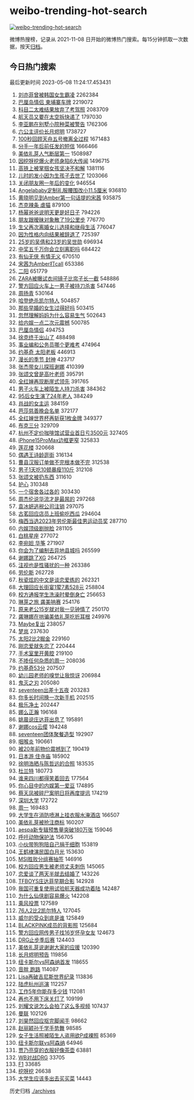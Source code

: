 # weibo-trending-hot-search

[![weibo-trending-hot-search](https://github.com/ameizi/weibo-trending-hot-search/actions/workflows/ci.yml/badge.svg)](https://github.com/ameizi/weibo-trending-hot-search/actions/workflows/ci.yml)

微博热搜榜，记录从 2021-11-08 日开始的微博热门搜索。每15分钟抓取一次数据，按天[归档](./archives)。

## 今日热门搜索

<!-- BEGIN --> 
最后更新时间 2023-05-08 11:24:17.453431 
1. [刘亦菲曾被韩国女生霸凌](https://s.weibo.com/weibo?q=%23%E5%88%98%E4%BA%A6%E8%8F%B2%E6%9B%BE%E8%A2%AB%E9%9F%A9%E5%9B%BD%E5%A5%B3%E7%94%9F%E9%9C%B8%E5%87%8C%23&t=31&band_rank=10&Refer=top) 2262384
1. [巴厘岛情侣 柬埔寨车牌](https://s.weibo.com/weibo?q=%E5%B7%B4%E5%8E%98%E5%B2%9B%E6%83%85%E4%BE%A3%20%E6%9F%AC%E5%9F%94%E5%AF%A8%E8%BD%A6%E7%89%8C&t=31&band_rank=1&Refer=top) 2219072
1. [科目二太难结果放弃了考驾照](https://s.weibo.com/weibo?q=%23%E7%A7%91%E7%9B%AE%E4%BA%8C%E5%A4%AA%E9%9A%BE%E7%BB%93%E6%9E%9C%E6%94%BE%E5%BC%83%E4%BA%86%E8%80%83%E9%A9%BE%E7%85%A7%23&t=31&band_rank=6&Refer=top) 2083709
1. [航天员又要在太空拆快递了](https://s.weibo.com/weibo?q=%23%E8%88%AA%E5%A4%A9%E5%91%98%E5%8F%88%E8%A6%81%E5%9C%A8%E5%A4%AA%E7%A9%BA%E6%8B%86%E5%BF%AB%E9%80%92%E4%BA%86%23&t=31&band_rank=3&Refer=top) 1797030
1. [李亚鹏在别墅小院种菜被警告](https://s.weibo.com/weibo?q=%23%E6%9D%8E%E4%BA%9A%E9%B9%8F%E5%9C%A8%E5%88%AB%E5%A2%85%E5%B0%8F%E9%99%A2%E7%A7%8D%E8%8F%9C%E8%A2%AB%E8%AD%A6%E5%91%8A%23&t=31&band_rank=29&Refer=top) 1762306
1. [六公主评价长月烬明](https://s.weibo.com/weibo?q=%23%E5%85%AD%E5%85%AC%E4%B8%BB%E8%AF%84%E4%BB%B7%E9%95%BF%E6%9C%88%E7%83%AC%E6%98%8E%23&t=31&band_rank=4&Refer=top) 1738727
1. [100秒回顾天舟五号撤离全过程](https://s.weibo.com/weibo?q=%23100%E7%A7%92%E5%9B%9E%E9%A1%BE%E5%A4%A9%E8%88%9F%E4%BA%94%E5%8F%B7%E6%92%A4%E7%A6%BB%E5%85%A8%E8%BF%87%E7%A8%8B%23&t=31&band_rank=3&Refer=top) 1671483
1. [分手一年后前任发的短信](https://s.weibo.com/weibo?q=%23%E5%88%86%E6%89%8B%E4%B8%80%E5%B9%B4%E5%90%8E%E5%89%8D%E4%BB%BB%E5%8F%91%E7%9A%84%E7%9F%AD%E4%BF%A1%23&t=31&band_rank=12&Refer=top) 1666466
1. [美依礼芽人气断层第一](https://s.weibo.com/weibo?q=%23%E7%BE%8E%E4%BE%9D%E7%A4%BC%E8%8A%BD%E4%BA%BA%E6%B0%94%E6%96%AD%E5%B1%82%E7%AC%AC%E4%B8%80%23&t=31&band_rank=2&Refer=top) 1508987
1. [因挖呀挖爆火老师身陷6大传闻](https://s.weibo.com/weibo?q=%23%E5%9B%A0%E6%8C%96%E5%91%80%E6%8C%96%E7%88%86%E7%81%AB%E8%80%81%E5%B8%88%E8%BA%AB%E9%99%B76%E5%A4%A7%E4%BC%A0%E9%97%BB%23&t=31&band_rank=49&Refer=top) 1496715
1. [高铁上被掌掴女孩坚决不和解](https://s.weibo.com/weibo?q=%23%E9%AB%98%E9%93%81%E4%B8%8A%E8%A2%AB%E6%8E%8C%E6%8E%B4%E5%A5%B3%E5%AD%A9%E5%9D%9A%E5%86%B3%E4%B8%8D%E5%92%8C%E8%A7%A3%23&t=31&band_rank=9&Refer=top) 1381116
1. [儿时的发小因为生孩子去世了](https://s.weibo.com/weibo?q=%23%E5%84%BF%E6%97%B6%E7%9A%84%E5%8F%91%E5%B0%8F%E5%9B%A0%E4%B8%BA%E7%94%9F%E5%AD%A9%E5%AD%90%E5%8E%BB%E4%B8%96%E4%BA%86%23&t=31&band_rank=4&Refer=top) 1203066
1. [关闭朋友圈一年后的变化](https://s.weibo.com/weibo?q=%23%E5%85%B3%E9%97%AD%E6%9C%8B%E5%8F%8B%E5%9C%88%E4%B8%80%E5%B9%B4%E5%90%8E%E7%9A%84%E5%8F%98%E5%8C%96%23&t=31&band_rank=5&Refer=top) 946554
1. [Angelababy定制礼服腰围改小11.5厘米](https://s.weibo.com/weibo?q=%23Angelababy%E5%AE%9A%E5%88%B6%E7%A4%BC%E6%9C%8D%E8%85%B0%E5%9B%B4%E6%94%B9%E5%B0%8F11.5%E5%8E%98%E7%B1%B3%23&t=31&band_rank=19&Refer=top) 936810
1. [黄晓明见到Amber第一句话提的宋茜](https://s.weibo.com/weibo?q=%23%E9%BB%84%E6%99%93%E6%98%8E%E8%A7%81%E5%88%B0Amber%E7%AC%AC%E4%B8%80%E5%8F%A5%E8%AF%9D%E6%8F%90%E7%9A%84%E5%AE%8B%E8%8C%9C%23&t=31&band_rank=6&Refer=top) 935875
1. [杰克辣条 虐猫](https://s.weibo.com/weibo?q=%E6%9D%B0%E5%85%8B%E8%BE%A3%E6%9D%A1%20%E8%99%90%E7%8C%AB&t=31&band_rank=7&Refer=top) 879100
1. [杨幂爸爸说明天更是好日子](https://s.weibo.com/weibo?q=%23%E6%9D%A8%E5%B9%82%E7%88%B8%E7%88%B8%E8%AF%B4%E6%98%8E%E5%A4%A9%E6%9B%B4%E6%98%AF%E5%A5%BD%E6%97%A5%E5%AD%90%23&t=31&band_rank=48&Refer=top) 794226
1. [朋友跟暧昧对象散了19公里步](https://s.weibo.com/weibo?q=%23%E6%9C%8B%E5%8F%8B%E8%B7%9F%E6%9A%A7%E6%98%A7%E5%AF%B9%E8%B1%A1%E6%95%A3%E4%BA%8619%E5%85%AC%E9%87%8C%E6%AD%A5%23&t=31&band_rank=7&Refer=top) 776770
1. [生父再次离婚女儿选择和继母生活](https://s.weibo.com/weibo?q=%23%E7%94%9F%E7%88%B6%E5%86%8D%E6%AC%A1%E7%A6%BB%E5%A9%9A%E5%A5%B3%E5%84%BF%E9%80%89%E6%8B%A9%E5%92%8C%E7%BB%A7%E6%AF%8D%E7%94%9F%E6%B4%BB%23&t=31&band_rank=8&Refer=top) 776047
1. [因为性格内向结果被辞退了](https://s.weibo.com/weibo?q=%23%E5%9B%A0%E4%B8%BA%E6%80%A7%E6%A0%BC%E5%86%85%E5%90%91%E7%BB%93%E6%9E%9C%E8%A2%AB%E8%BE%9E%E9%80%80%E4%BA%86%23&t=31&band_rank=13&Refer=top) 725397
1. [25岁的吴倩和23岁的吴世勋](https://s.weibo.com/weibo?q=%2325%E5%B2%81%E7%9A%84%E5%90%B4%E5%80%A9%E5%92%8C23%E5%B2%81%E7%9A%84%E5%90%B4%E4%B8%96%E5%8B%8B%23&t=31&band_rank=10&Refer=top) 696934
1. [中奖五千万你会立刻离职吗](https://s.weibo.com/weibo?q=%23%E4%B8%AD%E5%A5%96%E4%BA%94%E5%8D%83%E4%B8%87%E4%BD%A0%E4%BC%9A%E7%AB%8B%E5%88%BB%E7%A6%BB%E8%81%8C%E5%90%97%23&t=31&band_rank=22&Refer=top) 684422
1. [有仙无侠 有情无义](https://s.weibo.com/weibo?q=%E6%9C%89%E4%BB%99%E6%97%A0%E4%BE%A0%20%E6%9C%89%E6%83%85%E6%97%A0%E4%B9%89&t=31&band_rank=10&Refer=top) 670510
1. [宋茜为Amber打call](https://s.weibo.com/weibo?q=%23%E5%AE%8B%E8%8C%9C%E4%B8%BAAmber%E6%89%93call%23&t=31&band_rank=27&Refer=top) 653386
1. [二阳](https://s.weibo.com/weibo?q=%E4%BA%8C%E9%98%B3&t=31&band_rank=11&Refer=top) 651779
1. [ZARA被曝试衣间镜子比帘子长一截](https://s.weibo.com/weibo?q=%23ZARA%E8%A2%AB%E6%9B%9D%E8%AF%95%E8%A1%A3%E9%97%B4%E9%95%9C%E5%AD%90%E6%AF%94%E5%B8%98%E5%AD%90%E9%95%BF%E4%B8%80%E6%88%AA%23&t=31&band_rank=13&Refer=top) 548886
1. [警方回应火车上一男子被持刀杀害](https://s.weibo.com/weibo?q=%23%E8%AD%A6%E6%96%B9%E5%9B%9E%E5%BA%94%E7%81%AB%E8%BD%A6%E4%B8%8A%E4%B8%80%E7%94%B7%E5%AD%90%E8%A2%AB%E6%8C%81%E5%88%80%E6%9D%80%E5%AE%B3%23&t=31&band_rank=27&Refer=top) 547446
1. [周扬青](https://s.weibo.com/weibo?q=%E5%91%A8%E6%89%AC%E9%9D%92&t=31&band_rank=20&Refer=top) 530164
1. [哈登绝杀凯尔特人](https://s.weibo.com/weibo?q=%23%E5%93%88%E7%99%BB%E7%BB%9D%E6%9D%80%E5%87%AF%E5%B0%94%E7%89%B9%E4%BA%BA%23&t=31&band_rank=14&Refer=top) 504857
1. [那些早婚的女生过得好吗](https://s.weibo.com/weibo?q=%23%E9%82%A3%E4%BA%9B%E6%97%A9%E5%A9%9A%E7%9A%84%E5%A5%B3%E7%94%9F%E8%BF%87%E5%BE%97%E5%A5%BD%E5%90%97%23&t=31&band_rank=21&Refer=top) 503415
1. [忽然理解妈妈为什么容易生气](https://s.weibo.com/weibo?q=%23%E5%BF%BD%E7%84%B6%E7%90%86%E8%A7%A3%E5%A6%88%E5%A6%88%E4%B8%BA%E4%BB%80%E4%B9%88%E5%AE%B9%E6%98%93%E7%94%9F%E6%B0%94%23&t=31&band_rank=24&Refer=top) 502643
1. [给内娱一点二次元震撼](https://s.weibo.com/weibo?q=%E7%BB%99%E5%86%85%E5%A8%B1%E4%B8%80%E7%82%B9%E4%BA%8C%E6%AC%A1%E5%85%83%E9%9C%87%E6%92%BC&t=31&band_rank=11&Refer=top) 500785
1. [巴厘岛情侣](https://s.weibo.com/weibo?q=%E5%B7%B4%E5%8E%98%E5%B2%9B%E6%83%85%E4%BE%A3&t=31&band_rank=21&Refer=top) 494753
1. [徐克终于出山了](https://s.weibo.com/weibo?q=%23%E5%BE%90%E5%85%8B%E7%BB%88%E4%BA%8E%E5%87%BA%E5%B1%B1%E4%BA%86%23&t=31&band_rank=33&Refer=top) 488498
1. [事业编和公务员哪个更难考](https://s.weibo.com/weibo?q=%23%E4%BA%8B%E4%B8%9A%E7%BC%96%E5%92%8C%E5%85%AC%E5%8A%A1%E5%91%98%E5%93%AA%E4%B8%AA%E6%9B%B4%E9%9A%BE%E8%80%83%23&t=31&band_rank=12&Refer=top) 474964
1. [约基奇 太阳老板](https://s.weibo.com/weibo?q=%E7%BA%A6%E5%9F%BA%E5%A5%87%20%E5%A4%AA%E9%98%B3%E8%80%81%E6%9D%BF&t=31&band_rank=27&Refer=top) 446913
1. [漫长的季节 封神](https://s.weibo.com/weibo?q=%E6%BC%AB%E9%95%BF%E7%9A%84%E5%AD%A3%E8%8A%82%20%E5%B0%81%E7%A5%9E&t=31&band_rank=14&Refer=top) 423717
1. [张杰带女儿探班谢娜](https://s.weibo.com/weibo?q=%23%E5%BC%A0%E6%9D%B0%E5%B8%A6%E5%A5%B3%E5%84%BF%E6%8E%A2%E7%8F%AD%E8%B0%A2%E5%A8%9C%23&t=31&band_rank=33&Refer=top) 410399
1. [张颂文曾是高叶老师](https://s.weibo.com/weibo?q=%23%E5%BC%A0%E9%A2%82%E6%96%87%E6%9B%BE%E6%98%AF%E9%AB%98%E5%8F%B6%E8%80%81%E5%B8%88%23&t=31&band_rank=34&Refer=top) 395791
1. [全红婵再现断崖式领先](https://s.weibo.com/weibo?q=%23%E5%85%A8%E7%BA%A2%E5%A9%B5%E5%86%8D%E7%8E%B0%E6%96%AD%E5%B4%96%E5%BC%8F%E9%A2%86%E5%85%88%23&t=31&band_rank=50&Refer=top) 391765
1. [男子火车上被陌生人持刀杀害](https://s.weibo.com/weibo?q=%23%E7%94%B7%E5%AD%90%E7%81%AB%E8%BD%A6%E4%B8%8A%E8%A2%AB%E9%99%8C%E7%94%9F%E4%BA%BA%E6%8C%81%E5%88%80%E6%9D%80%E5%AE%B3%23&t=31&band_rank=15&Refer=top) 384362
1. [95后女生演了24年老人](https://s.weibo.com/weibo?q=%2395%E5%90%8E%E5%A5%B3%E7%94%9F%E6%BC%94%E4%BA%8624%E5%B9%B4%E8%80%81%E4%BA%BA%23&t=31&band_rank=17&Refer=top) 384249
1. [肖战的女主运](https://s.weibo.com/weibo?q=%23%E8%82%96%E6%88%98%E7%9A%84%E5%A5%B3%E4%B8%BB%E8%BF%90%23&t=31&band_rank=16&Refer=top) 384159
1. [芭莎慈善晚会名单](https://s.weibo.com/weibo?q=%23%E8%8A%AD%E8%8E%8E%E6%85%88%E5%96%84%E6%99%9A%E4%BC%9A%E5%90%8D%E5%8D%95%23&t=31&band_rank=33&Refer=top) 372177
1. [全红婵世界杯再斩获1枚金牌](https://s.weibo.com/weibo?q=%23%E5%85%A8%E7%BA%A2%E5%A9%B5%E4%B8%96%E7%95%8C%E6%9D%AF%E5%86%8D%E6%96%A9%E8%8E%B71%E6%9E%9A%E9%87%91%E7%89%8C%23&t=31&band_rank=16&Refer=top) 349377
1. [布克三分](https://s.weibo.com/weibo?q=%E5%B8%83%E5%85%8B%E4%B8%89%E5%88%86&t=31&band_rank=18&Refer=top) 329709
1. [杭州不定价咖啡馆试营业首日亏3500元](https://s.weibo.com/weibo?q=%23%E6%9D%AD%E5%B7%9E%E4%B8%8D%E5%AE%9A%E4%BB%B7%E5%92%96%E5%95%A1%E9%A6%86%E8%AF%95%E8%90%A5%E4%B8%9A%E9%A6%96%E6%97%A5%E4%BA%8F3500%E5%85%83%23&t=31&band_rank=17&Refer=top) 327405
1. [iPhone15ProMax边框更窄](https://s.weibo.com/weibo?q=%23iPhone15ProMax%E8%BE%B9%E6%A1%86%E6%9B%B4%E7%AA%84%23&t=31&band_rank=22&Refer=top) 325833
1. [莲花楼](https://s.weibo.com/weibo?q=%E8%8E%B2%E8%8A%B1%E6%A5%BC&t=31&band_rank=29&Refer=top) 320668
1. [偶遇王诗龄逛街](https://s.weibo.com/weibo?q=%23%E5%81%B6%E9%81%87%E7%8E%8B%E8%AF%97%E9%BE%84%E9%80%9B%E8%A1%97%23&t=31&band_rank=27&Refer=top) 316134
1. [曹县汉服订单做不完根本做不完](https://s.weibo.com/weibo?q=%23%E6%9B%B9%E5%8E%BF%E6%B1%89%E6%9C%8D%E8%AE%A2%E5%8D%95%E5%81%9A%E4%B8%8D%E5%AE%8C%E6%A0%B9%E6%9C%AC%E5%81%9A%E4%B8%8D%E5%AE%8C%23&t=31&band_rank=32&Refer=top) 312538
1. [男子1天吃10顿暴瘦110斤](https://s.weibo.com/weibo?q=%23%E7%94%B7%E5%AD%901%E5%A4%A9%E5%90%8310%E9%A1%BF%E6%9A%B4%E7%98%A6110%E6%96%A4%23&t=31&band_rank=18&Refer=top) 312108
1. [张颂文被扔东西](https://s.weibo.com/weibo?q=%23%E5%BC%A0%E9%A2%82%E6%96%87%E8%A2%AB%E6%89%94%E4%B8%9C%E8%A5%BF%23&t=31&band_rank=19&Refer=top) 311610
1. [护心](https://s.weibo.com/weibo?q=%E6%8A%A4%E5%BF%83&t=31&band_rank=23&Refer=top) 310348
1. [一个宿舍各过各的](https://s.weibo.com/weibo?q=%23%E4%B8%80%E4%B8%AA%E5%AE%BF%E8%88%8D%E5%90%84%E8%BF%87%E5%90%84%E7%9A%84%23&t=31&band_rank=23&Refer=top) 303430
1. [周杰伦说华流才是最屌的](https://s.weibo.com/weibo?q=%23%E5%91%A8%E6%9D%B0%E4%BC%A6%E8%AF%B4%E5%8D%8E%E6%B5%81%E6%89%8D%E6%98%AF%E6%9C%80%E5%B1%8C%E7%9A%84%23&t=31&band_rank=30&Refer=top) 297268
1. [袁冰妍逃税公司注销](https://s.weibo.com/weibo?q=%23%E8%A2%81%E5%86%B0%E5%A6%8D%E9%80%83%E7%A8%8E%E5%85%AC%E5%8F%B8%E6%B3%A8%E9%94%80%23&t=31&band_rank=24&Refer=top) 297075
1. [古茗回应店员上班偷吃西瓜](https://s.weibo.com/weibo?q=%23%E5%8F%A4%E8%8C%97%E5%9B%9E%E5%BA%94%E5%BA%97%E5%91%98%E4%B8%8A%E7%8F%AD%E5%81%B7%E5%90%83%E8%A5%BF%E7%93%9C%23&t=31&band_rank=44&Refer=top) 294604
1. [梅西当选2023年劳伦斯最佳男运动员奖](https://s.weibo.com/weibo?q=%23%E6%A2%85%E8%A5%BF%E5%BD%93%E9%80%892023%E5%B9%B4%E5%8A%B3%E4%BC%A6%E6%96%AF%E6%9C%80%E4%BD%B3%E7%94%B7%E8%BF%90%E5%8A%A8%E5%91%98%E5%A5%96%23&t=31&band_rank=48&Refer=top) 287710
1. [内娱顶级剧抛脸](https://s.weibo.com/weibo?q=%23%E5%86%85%E5%A8%B1%E9%A1%B6%E7%BA%A7%E5%89%A7%E6%8A%9B%E8%84%B8%23&t=31&band_rank=21&Refer=top) 281105
1. [白桃星座](https://s.weibo.com/weibo?q=%E7%99%BD%E6%A1%83%E6%98%9F%E5%BA%A7&t=31&band_rank=22&Refer=top) 277072
1. [李宛妲 华筝](https://s.weibo.com/weibo?q=%E6%9D%8E%E5%AE%9B%E5%A6%B2%20%E5%8D%8E%E7%AD%9D&t=31&band_rank=26&Refer=top) 271907
1. [你会为了编制去异地县城吗](https://s.weibo.com/weibo?q=%23%E4%BD%A0%E4%BC%9A%E4%B8%BA%E4%BA%86%E7%BC%96%E5%88%B6%E5%8E%BB%E5%BC%82%E5%9C%B0%E5%8E%BF%E5%9F%8E%E5%90%97%23&t=31&band_rank=29&Refer=top) 265599
1. [谢娜跳了XG](https://s.weibo.com/weibo?q=%23%E8%B0%A2%E5%A8%9C%E8%B7%B3%E4%BA%86XG%23&t=31&band_rank=24&Refer=top) 264725
1. [注视也是性骚扰的一种](https://s.weibo.com/weibo?q=%E6%B3%A8%E8%A7%86%E4%B9%9F%E6%98%AF%E6%80%A7%E9%AA%9A%E6%89%B0%E7%9A%84%E4%B8%80%E7%A7%8D&t=31&band_rank=24&Refer=top) 263386
1. [劳伦斯](https://s.weibo.com/weibo?q=%E5%8A%B3%E4%BC%A6%E6%96%AF&t=31&band_rank=27&Refer=top) 262728
1. [秋瓷炫的中文是谈恋爱练的](https://s.weibo.com/weibo?q=%23%E7%A7%8B%E7%93%B7%E7%82%AB%E7%9A%84%E4%B8%AD%E6%96%87%E6%98%AF%E8%B0%88%E6%81%8B%E7%88%B1%E7%BB%83%E7%9A%84%23&t=31&band_rank=41&Refer=top) 262321
1. [大理回应长街宴1荤7素528元](https://s.weibo.com/weibo?q=%23%E5%A4%A7%E7%90%86%E5%9B%9E%E5%BA%94%E9%95%BF%E8%A1%97%E5%AE%B41%E8%8D%A47%E7%B4%A0528%E5%85%83%23&t=31&band_rank=45&Refer=top) 258804
1. [校方通报学生洗澡时晕倒身亡](https://s.weibo.com/weibo?q=%23%E6%A0%A1%E6%96%B9%E9%80%9A%E6%8A%A5%E5%AD%A6%E7%94%9F%E6%B4%97%E6%BE%A1%E6%97%B6%E6%99%95%E5%80%92%E8%BA%AB%E4%BA%A1%23&t=31&band_rank=31&Refer=top) 256653
1. [琳芽之旅 龚美呐赛](https://s.weibo.com/weibo?q=%E7%90%B3%E8%8A%BD%E4%B9%8B%E6%97%85%20%E9%BE%9A%E7%BE%8E%E5%91%90%E8%B5%9B&t=31&band_rank=27&Refer=top) 254176
1. [原来老公15岁就对我一见钟情了](https://s.weibo.com/weibo?q=%23%E5%8E%9F%E6%9D%A5%E8%80%81%E5%85%AC15%E5%B2%81%E5%B0%B1%E5%AF%B9%E6%88%91%E4%B8%80%E8%A7%81%E9%92%9F%E6%83%85%E4%BA%86%23&t=31&band_rank=25&Refer=top) 250170
1. [龚琳娜在哄骗美依礼芽吃折耳根](https://s.weibo.com/weibo?q=%23%E9%BE%9A%E7%90%B3%E5%A8%9C%E5%9C%A8%E5%93%84%E9%AA%97%E7%BE%8E%E4%BE%9D%E7%A4%BC%E8%8A%BD%E5%90%83%E6%8A%98%E8%80%B3%E6%A0%B9%23&t=31&band_rank=36&Refer=top) 249976
1. [Maybe复出](https://s.weibo.com/weibo?q=Maybe%E5%A4%8D%E5%87%BA&t=31&band_rank=26&Refer=top) 238057
1. [梦岚](https://s.weibo.com/weibo?q=%E6%A2%A6%E5%B2%9A&t=31&band_rank=27&Refer=top) 237630
1. [太阳2比2掘金](https://s.weibo.com/weibo?q=%23%E5%A4%AA%E9%98%B32%E6%AF%942%E6%8E%98%E9%87%91%23&t=31&band_rank=30&Refer=top) 229160
1. [刚恋爱就失恋了](https://s.weibo.com/weibo?q=%E5%88%9A%E6%81%8B%E7%88%B1%E5%B0%B1%E5%A4%B1%E6%81%8B%E4%BA%86&t=31&band_rank=31&Refer=top) 220444
1. [手术室里开黄腔](https://s.weibo.com/weibo?q=%E6%89%8B%E6%9C%AF%E5%AE%A4%E9%87%8C%E5%BC%80%E9%BB%84%E8%85%94&t=31&band_rank=28&Refer=top) 219100
1. [不掺任何杂质的周一](https://s.weibo.com/weibo?q=%E4%B8%8D%E6%8E%BA%E4%BB%BB%E4%BD%95%E6%9D%82%E8%B4%A8%E7%9A%84%E5%91%A8%E4%B8%80&t=31&band_rank=34&Refer=top) 208036
1. [约基奇53分](https://s.weibo.com/weibo?q=%23%E7%BA%A6%E5%9F%BA%E5%A5%8753%E5%88%86%23&t=31&band_rank=33&Refer=top) 207507
1. [幼儿园老师的嗅觉让我惊讶](https://s.weibo.com/weibo?q=%23%E5%B9%BC%E5%84%BF%E5%9B%AD%E8%80%81%E5%B8%88%E7%9A%84%E5%97%85%E8%A7%89%E8%AE%A9%E6%88%91%E6%83%8A%E8%AE%B6%23&t=31&band_rank=40&Refer=top) 206984
1. [鬼灭之刃](https://s.weibo.com/weibo?q=%E9%AC%BC%E7%81%AD%E4%B9%8B%E5%88%83&t=31&band_rank=45&Refer=top) 205080
1. [seventeen出差十五夜](https://s.weibo.com/weibo?q=seventeen%E5%87%BA%E5%B7%AE%E5%8D%81%E4%BA%94%E5%A4%9C&t=31&band_rank=29&Refer=top) 203283
1. [你多长时间换一次新手机](https://s.weibo.com/weibo?q=%23%E4%BD%A0%E5%A4%9A%E9%95%BF%E6%97%B6%E9%97%B4%E6%8D%A2%E4%B8%80%E6%AC%A1%E6%96%B0%E6%89%8B%E6%9C%BA%23&t=31&band_rank=30&Refer=top) 202515
1. [极乐净土](https://s.weibo.com/weibo?q=%E6%9E%81%E4%B9%90%E5%87%80%E5%9C%9F&t=31&band_rank=32&Refer=top) 202447
1. [娜么正瀚](https://s.weibo.com/weibo?q=%E5%A8%9C%E4%B9%88%E6%AD%A3%E7%80%9A&t=31&band_rank=33&Refer=top) 196168
1. [姚晨说庄达菲出息了](https://s.weibo.com/weibo?q=%23%E5%A7%9A%E6%99%A8%E8%AF%B4%E5%BA%84%E8%BE%BE%E8%8F%B2%E5%87%BA%E6%81%AF%E4%BA%86%23&t=31&band_rank=34&Refer=top) 195891
1. [谢娜cos云缨](https://s.weibo.com/weibo?q=%23%E8%B0%A2%E5%A8%9Ccos%E4%BA%91%E7%BC%A8%23&t=31&band_rank=35&Refer=top) 194248
1. [seventeen团体聚餐造型](https://s.weibo.com/weibo?q=%23seventeen%E5%9B%A2%E4%BD%93%E8%81%9A%E9%A4%90%E9%80%A0%E5%9E%8B%23&t=31&band_rank=47&Refer=top) 192907
1. [咽喉炎](https://s.weibo.com/weibo?q=%E5%92%BD%E5%96%89%E7%82%8E&t=31&band_rank=46&Refer=top) 190661
1. [被20年前物价震撼到了](https://s.weibo.com/weibo?q=%23%E8%A2%AB20%E5%B9%B4%E5%89%8D%E7%89%A9%E4%BB%B7%E9%9C%87%E6%92%BC%E5%88%B0%E4%BA%86%23&t=31&band_rank=33&Refer=top) 190419
1. [日本游 住寺庙](https://s.weibo.com/weibo?q=%E6%97%A5%E6%9C%AC%E6%B8%B8%20%E4%BD%8F%E5%AF%BA%E5%BA%99&t=31&band_rank=50&Refer=top) 185902
1. [徐明浩晒与陈哲远的合照](https://s.weibo.com/weibo?q=%23%E5%BE%90%E6%98%8E%E6%B5%A9%E6%99%92%E4%B8%8E%E9%99%88%E5%93%B2%E8%BF%9C%E7%9A%84%E5%90%88%E7%85%A7%23&t=31&band_rank=38&Refer=top) 183535
1. [杜兰特](https://s.weibo.com/weibo?q=%E6%9D%9C%E5%85%B0%E7%89%B9&t=31&band_rank=45&Refer=top) 180773
1. [谁来四川都得笑着回去](https://s.weibo.com/weibo?q=%23%E8%B0%81%E6%9D%A5%E5%9B%9B%E5%B7%9D%E9%83%BD%E5%BE%97%E7%AC%91%E7%9D%80%E5%9B%9E%E5%8E%BB%23&t=31&band_rank=37&Refer=top) 177564
1. [你心目中的内娱第一爱豆](https://s.weibo.com/weibo?q=%23%E4%BD%A0%E5%BF%83%E7%9B%AE%E4%B8%AD%E7%9A%84%E5%86%85%E5%A8%B1%E7%AC%AC%E4%B8%80%E7%88%B1%E8%B1%86%23&t=31&band_rank=41&Refer=top) 174895
1. [蔡天凤被碎尸案明日将再度提讯](https://s.weibo.com/weibo?q=%23%E8%94%A1%E5%A4%A9%E5%87%A4%E8%A2%AB%E7%A2%8E%E5%B0%B8%E6%A1%88%E6%98%8E%E6%97%A5%E5%B0%86%E5%86%8D%E5%BA%A6%E6%8F%90%E8%AE%AF%23&t=31&band_rank=36&Refer=top) 174219
1. [深圳大学](https://s.weibo.com/weibo?q=%E6%B7%B1%E5%9C%B3%E5%A4%A7%E5%AD%A6&t=31&band_rank=37&Refer=top) 172722
1. [周一](https://s.weibo.com/weibo?q=%E5%91%A8%E4%B8%80&t=31&band_rank=41&Refer=top) 169483
1. [大学生在消防喷淋上挂衣服水淹酒店](https://s.weibo.com/weibo?q=%23%E5%A4%A7%E5%AD%A6%E7%94%9F%E5%9C%A8%E6%B6%88%E9%98%B2%E5%96%B7%E6%B7%8B%E4%B8%8A%E6%8C%82%E8%A1%A3%E6%9C%8D%E6%B0%B4%E6%B7%B9%E9%85%92%E5%BA%97%23&t=31&band_rank=48&Refer=top) 166507
1. [美依礼芽被抢注商标](https://s.weibo.com/weibo?q=%23%E7%BE%8E%E4%BE%9D%E7%A4%BC%E8%8A%BD%E8%A2%AB%E6%8A%A2%E6%B3%A8%E5%95%86%E6%A0%87%23&t=31&band_rank=42&Refer=top) 160207
1. [aespa新专辑预售量突破180万张](https://s.weibo.com/weibo?q=%23aespa%E6%96%B0%E4%B8%93%E8%BE%91%E9%A2%84%E5%94%AE%E9%87%8F%E7%AA%81%E7%A0%B4180%E4%B8%87%E5%BC%A0%23&t=31&band_rank=46&Refer=top) 159046
1. [呼吁动物保护法](https://s.weibo.com/weibo?q=%E5%91%BC%E5%90%81%E5%8A%A8%E7%89%A9%E4%BF%9D%E6%8A%A4%E6%B3%95&t=31&band_rank=42&Refer=top) 156705
1. [小伙带狗狗陪自己捐干细胞](https://s.weibo.com/weibo?q=%23%E5%B0%8F%E4%BC%99%E5%B8%A6%E7%8B%97%E7%8B%97%E9%99%AA%E8%87%AA%E5%B7%B1%E6%8D%90%E5%B9%B2%E7%BB%86%E8%83%9E%23&t=31&band_rank=44&Refer=top) 153819
1. [王鹤棣演民国白月光](https://s.weibo.com/weibo?q=%23%E7%8E%8B%E9%B9%A4%E6%A3%A3%E6%BC%94%E6%B0%91%E5%9B%BD%E7%99%BD%E6%9C%88%E5%85%89%23&t=31&band_rank=42&Refer=top) 153630
1. [MSI胜败分组赛抽签](https://s.weibo.com/weibo?q=%23MSI%E8%83%9C%E8%B4%A5%E5%88%86%E7%BB%84%E8%B5%9B%E6%8A%BD%E7%AD%BE%23&t=31&band_rank=38&Refer=top) 146916
1. [校方回应男生被老师丈夫刺伤](https://s.weibo.com/weibo?q=%23%E6%A0%A1%E6%96%B9%E5%9B%9E%E5%BA%94%E7%94%B7%E7%94%9F%E8%A2%AB%E8%80%81%E5%B8%88%E4%B8%88%E5%A4%AB%E5%88%BA%E4%BC%A4%23&t=31&band_rank=37&Refer=top) 145065
1. [恋爱谈了两天半就去结婚了](https://s.weibo.com/weibo?q=%23%E6%81%8B%E7%88%B1%E8%B0%88%E4%BA%86%E4%B8%A4%E5%A4%A9%E5%8D%8A%E5%B0%B1%E5%8E%BB%E7%BB%93%E5%A9%9A%E4%BA%86%23&t=31&band_rank=39&Refer=top) 143226
1. [TFBOYS庄达菲早期合影](https://s.weibo.com/weibo?q=%23TFBOYS%E5%BA%84%E8%BE%BE%E8%8F%B2%E6%97%A9%E6%9C%9F%E5%90%88%E5%BD%B1%23&t=31&band_rank=40&Refer=top) 142928
1. [我国可重复使用试验航天器成功着陆](https://s.weibo.com/weibo?q=%23%E6%88%91%E5%9B%BD%E5%8F%AF%E9%87%8D%E5%A4%8D%E4%BD%BF%E7%94%A8%E8%AF%95%E9%AA%8C%E8%88%AA%E5%A4%A9%E5%99%A8%E6%88%90%E5%8A%9F%E7%9D%80%E9%99%86%23&t=31&band_rank=48&Refer=top) 142487
1. [为什么仙侠剧容易爆火](https://s.weibo.com/weibo?q=%23%E4%B8%BA%E4%BB%80%E4%B9%88%E4%BB%99%E4%BE%A0%E5%89%A7%E5%AE%B9%E6%98%93%E7%88%86%E7%81%AB%23&t=31&band_rank=48&Refer=top) 142208
1. [乘风投票](https://s.weibo.com/weibo?q=%E4%B9%98%E9%A3%8E%E6%8A%95%E7%A5%A8&t=31&band_rank=41&Refer=top) 127589
1. [76人2比2凯尔特人](https://s.weibo.com/weibo?q=%2376%E4%BA%BA2%E6%AF%942%E5%87%AF%E5%B0%94%E7%89%B9%E4%BA%BA%23&t=31&band_rank=35&Refer=top) 127045
1. [威尔的受众到底是谁](https://s.weibo.com/weibo?q=%E5%A8%81%E5%B0%94%E7%9A%84%E5%8F%97%E4%BC%97%E5%88%B0%E5%BA%95%E6%98%AF%E8%B0%81&t=31&band_rank=43&Refer=top) 125849
1. [BLACKPINK成员的背影照](https://s.weibo.com/weibo?q=%23BLACKPINK%E6%88%90%E5%91%98%E7%9A%84%E8%83%8C%E5%BD%B1%E7%85%A7%23&t=31&band_rank=47&Refer=top) 125684
1. [警方回应网传男子找16岁怀孕女友](https://s.weibo.com/weibo?q=%23%E8%AD%A6%E6%96%B9%E5%9B%9E%E5%BA%94%E7%BD%91%E4%BC%A0%E7%94%B7%E5%AD%90%E6%89%BE16%E5%B2%81%E6%80%80%E5%AD%95%E5%A5%B3%E5%8F%8B%23&t=31&band_rank=50&Refer=top) 124673
1. [DRG止步季后赛](https://s.weibo.com/weibo?q=DRG%E6%AD%A2%E6%AD%A5%E5%AD%A3%E5%90%8E%E8%B5%9B&t=31&band_rank=42&Refer=top) 124403
1. [美依礼芽说谢谢大家的应援](https://s.weibo.com/weibo?q=%23%E7%BE%8E%E4%BE%9D%E7%A4%BC%E8%8A%BD%E8%AF%B4%E8%B0%A2%E8%B0%A2%E5%A4%A7%E5%AE%B6%E7%9A%84%E5%BA%94%E6%8F%B4%23&t=31&band_rank=43&Refer=top) 120390
1. [长月烬明预告](https://s.weibo.com/weibo?q=%E9%95%BF%E6%9C%88%E7%83%AC%E6%98%8E%E9%A2%84%E5%91%8A&t=31&band_rank=44&Refer=top) 119856
1. [纽卡斯尔vs阿森纳首发](https://s.weibo.com/weibo?q=%23%E7%BA%BD%E5%8D%A1%E6%96%AF%E5%B0%94vs%E9%98%BF%E6%A3%AE%E7%BA%B3%E9%A6%96%E5%8F%91%23&t=31&band_rank=45&Refer=top) 118655
1. [音胖 跑路](https://s.weibo.com/weibo?q=%E9%9F%B3%E8%83%96%20%E8%B7%91%E8%B7%AF&t=31&band_rank=46&Refer=top) 114087
1. [Lisa再破吉尼斯世界纪录](https://s.weibo.com/weibo?q=%23Lisa%E5%86%8D%E7%A0%B4%E5%90%89%E5%B0%BC%E6%96%AF%E4%B8%96%E7%95%8C%E7%BA%AA%E5%BD%95%23&t=31&band_rank=47&Refer=top) 113836
1. [陆虎杭州巡演](https://s.weibo.com/weibo?q=%E9%99%86%E8%99%8E%E6%9D%AD%E5%B7%9E%E5%B7%A1%E6%BC%94&t=31&band_rank=48&Refer=top) 112257
1. [工作5年你能存多少钱](https://s.weibo.com/weibo?q=%23%E5%B7%A5%E4%BD%9C5%E5%B9%B4%E4%BD%A0%E8%83%BD%E5%AD%98%E5%A4%9A%E5%B0%91%E9%92%B1%23&t=31&band_rank=49&Refer=top) 112081
1. [再也不用下床关灯了](https://s.weibo.com/weibo?q=%23%E5%86%8D%E4%B9%9F%E4%B8%8D%E7%94%A8%E4%B8%8B%E5%BA%8A%E5%85%B3%E7%81%AF%E4%BA%86%23&t=31&band_rank=48&Refer=top) 109199
1. [刘耀文说怎么会拍了这么多视频](https://s.weibo.com/weibo?q=%23%E5%88%98%E8%80%80%E6%96%87%E8%AF%B4%E6%80%8E%E4%B9%88%E4%BC%9A%E6%8B%8D%E4%BA%86%E8%BF%99%E4%B9%88%E5%A4%9A%E8%A7%86%E9%A2%91%23&t=31&band_rank=50&Refer=top) 107437
1. [曼联](https://s.weibo.com/weibo?q=%E6%9B%BC%E8%81%94&t=31&band_rank=47&Refer=top) 102126
1. [刘昊然回应抠完脚闻手](https://s.weibo.com/weibo?q=%23%E5%88%98%E6%98%8A%E7%84%B6%E5%9B%9E%E5%BA%94%E6%8A%A0%E5%AE%8C%E8%84%9A%E9%97%BB%E6%89%8B%23&t=31&band_rank=50&Refer=top) 98662
1. [赵丽颖孙千学手势舞](https://s.weibo.com/weibo?q=%23%E8%B5%B5%E4%B8%BD%E9%A2%96%E5%AD%99%E5%8D%83%E5%AD%A6%E6%89%8B%E5%8A%BF%E8%88%9E%23&t=31&band_rank=45&Refer=top) 98585
1. [女子生活照被陌生人盗用欲P成裸照](https://s.weibo.com/weibo?q=%23%E5%A5%B3%E5%AD%90%E7%94%9F%E6%B4%BB%E7%85%A7%E8%A2%AB%E9%99%8C%E7%94%9F%E4%BA%BA%E7%9B%97%E7%94%A8%E6%AC%B2P%E6%88%90%E8%A3%B8%E7%85%A7%23&t=31&band_rank=49&Refer=top) 85369
1. [纽卡斯尔联vs阿森纳](https://s.weibo.com/weibo?q=%23%E7%BA%BD%E5%8D%A1%E6%96%AF%E5%B0%94%E8%81%94vs%E9%98%BF%E6%A3%AE%E7%BA%B3%23&t=31&band_rank=50&Refer=top) 64946
1. [贾乃亮穿的衣服好像茶壶](https://s.weibo.com/weibo?q=%23%E8%B4%BE%E4%B9%83%E4%BA%AE%E7%A9%BF%E7%9A%84%E8%A1%A3%E6%9C%8D%E5%A5%BD%E5%83%8F%E8%8C%B6%E5%A3%B6%23&t=31&band_rank=37&Refer=top) 63881
1. [WB对战DRG](https://s.weibo.com/weibo?q=%23WB%E5%AF%B9%E6%88%98DRG%23&t=31&band_rank=48&Refer=top) 33705
1. [F1](https://s.weibo.com/weibo?q=F1&t=31&band_rank=34&Refer=top) 33685
1. [挖呀挖](https://s.weibo.com/weibo?q=%E6%8C%96%E5%91%80%E6%8C%96&t=31&band_rank=49&Refer=top) 26638
1. [大学生应该多出去买买菜](https://s.weibo.com/weibo?q=%E5%A4%A7%E5%AD%A6%E7%94%9F%E5%BA%94%E8%AF%A5%E5%A4%9A%E5%87%BA%E5%8E%BB%E4%B9%B0%E4%B9%B0%E8%8F%9C&t=31&band_rank=50&Refer=top) 14443
<!-- END -->

历史归档 [./archives](./archives)

